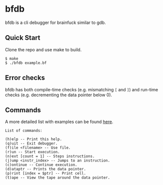 # bfdb

bfdb is a cli debugger for brainfuck similar to gdb.

## Quick Start

Clone the repo and use make to build.

```console
$ make
$ ./bfdb example.bf
```

## Error checks

bfdb has both compile-time checks (e.g. mismatching `[` and `]`) and run-time checks (e.g. decrementing the data pointer below 0).

## Commands

A more detailed list with examples can be found [here](COMMANDS.md).

```console
List of commands:

(h)elp -- Print this help.
(q)uit -- Exit debugger.
(f)ile <filename> -- Use file.
(r)un -- Start execution.
(n)ext [count = 1] -- Steps instructions.
(j)ump <instr_index> -- Jumps to an instruction.
(c)ontinue -- Continue execution.
(d)ataptr -- Prints the data pointer.
(p)rint [index = $ptr] -- Print cell.
(t)ape -- View the tape around the data pointer.
```
